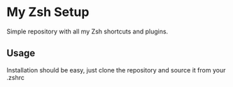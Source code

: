 
# My Zsh Setup

Simple repository with all my Zsh shortcuts and plugins.

## Usage

Installation should be easy, just clone the repository and source it from
your .zshrc

